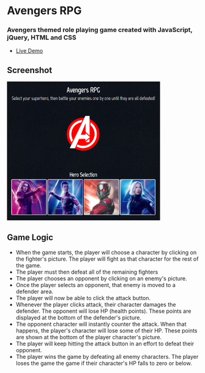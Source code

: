 <h1>Avengers RPG</h1>
<h3>Avengers themed role playing game created with JavaScript, jQuery, HTML and CSS</h3>

<ul>
<li><a href="https://adam28p.github.io/unit-4-game/" target="_blank">Live Demo</a></li>
</ul>

<h2>Screenshot</h2>
<img src="assets/images/avengers-screenshot.png" width="400" alt="game screenshot" />

<h2>Game Logic</h2>
<ul>
<li>When the game starts, the player will choose a character by clicking on the fighter's picture. The player will fight as that character for the rest of the game.</li>
<li>The player must then defeat all of the remaining fighters</li>
<li>The player chooses an opponent by clicking on an enemy's picture.</li>
<li>Once the player selects an opponent, that enemy is moved to a defender area.</li>
<li>The player will now be able to click the attack button.</li>
<li>Whenever the player clicks attack, their character damages the defender. The opponent will lose HP (health points). These points are displayed at the bottom of the defender's picture.</li>
<li>The opponent character will instantly counter the attack. When that happens, the player's character will lose some of their HP. These points are shown at the bottom of the player character's picture.</li>
<li>The player will keep hitting the attack button in an effort to defeat their opponent.</li>
<li>The player wins the game by defeating all enemy characters. The player loses the game the game if their character's HP falls to zero or below.</li>
</ul>